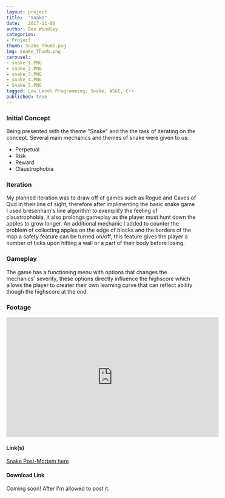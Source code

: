 ```yaml
---
layout: project
title:  "Snake"
date:   2017-11-08
author: Ben Windley
categories:
- Project
thumb: Snake_Thumb.png
img: Snake_Thumb.png
carousel:
- snake_1.PNG
- snake_2.PNG
- snake_3.PNG
- snake_4.PNG
- Snake_5.PNG
tagged: Low Level Programming, Snake, ASGE, C++
published: true
---
```


### Initial Concept

Being presented with the theme "Snake" and the the task of iterating on the concept. 
Several main mechanics and themes of snake were given to us:
- Perpetual
- Risk
- Reward
- Claustrophobia

### Iteration

My planned iteration was to draw off of games such as Rogue and Caves of Qud in their line of sight, therefore after implimenting the basic snake game I used bresenham's line algorithm to exemplify the feeling of claustrophobia, it also prolongs gameplay as the player must hunt down the apples to grow longer. An additional mechanic I added to counter the problem of collecting apples on the edge of blocks and the borders of the map a safety feature can be turned on/off, this feature gives the player a number of ticks upon hitting a wall or a part of their body before losing.

### Gameplay

The game has a functioning menu with options that changes the mechanics' severity, these options directly influence the highscore which allows the player to creater their own learning curve that can reflect ability though the highscore at the end.

### Footage

<p style="text-align: center">
<iframe width="560" height="315" src="https://www.youtube.com/embed/I2BFK_tHHvs?rel=0&amp;showinfo=0" frameborder="0" allow="autoplay; encrypted-media" allowfullscreen></iframe>
</p>

#### Link(s)
[Snake Post-Mortem here](https://benwindley.github.io/blog/low-level%20programming/snake/Snake_PostMortem)

#### Download Link
Coming soon! After I'm allowed to post it.